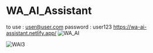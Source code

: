 ﻿# WA_AI_Assistant
 to use : user@user.com
 password : user123
https://wa-ai-assistant.netlify.app/
![WA_AI](https://github.com/user-attachments/assets/8a629674-ad33-48d7-9fe0-c7297da94920)

![WAI3](https://github.com/user-attachments/assets/0801e0b1-610d-4718-a6f3-ce2d6589711e)



